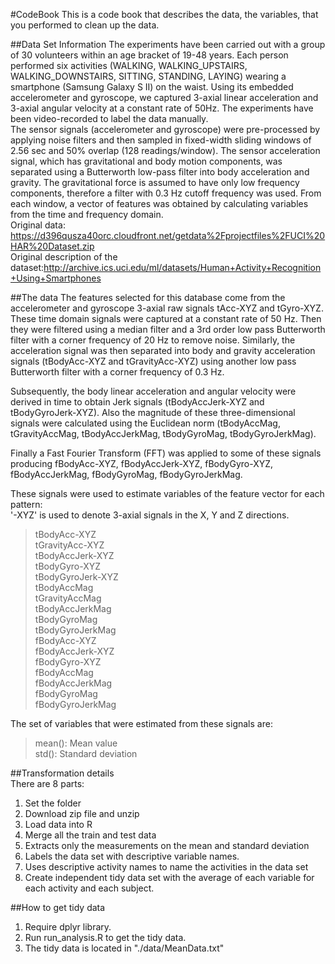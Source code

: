 #CodeBook
This is a code book that describes the data, the variables,  that you performed to clean up the data.

##Data Set Information
The experiments have been carried out with a group of 30 volunteers within an age bracket of 19-48 years. Each person performed six activities (WALKING, WALKING_UPSTAIRS, WALKING_DOWNSTAIRS, SITTING, STANDING, LAYING) wearing a smartphone (Samsung Galaxy S II) on the waist. Using its embedded accelerometer and gyroscope, we captured 3-axial linear acceleration and 3-axial angular velocity at a constant rate of 50Hz. The experiments have been video-recorded to label the data manually.   
The sensor signals (accelerometer and gyroscope) were pre-processed by applying noise filters and then sampled in fixed-width sliding windows of 2.56 sec and 50% overlap (128 readings/window). The sensor acceleration signal, which has gravitational and body motion components, was separated using a Butterworth low-pass filter into body acceleration and gravity. The gravitational force is assumed to have only low frequency components, therefore a filter with 0.3 Hz cutoff frequency was used. From each window, a vector of features was obtained by calculating variables from the time and frequency domain.  
Original data: https://d396qusza40orc.cloudfront.net/getdata%2Fprojectfiles%2FUCI%20HAR%20Dataset.zip  
Original description of the dataset:http://archive.ics.uci.edu/ml/datasets/Human+Activity+Recognition+Using+Smartphones  

##The data
The features selected for this database come from the accelerometer and gyroscope 3-axial raw signals tAcc-XYZ and tGyro-XYZ. These time domain signals were captured at a constant rate of 50 Hz. Then they were filtered using a median filter and a 3rd order low pass Butterworth filter with a corner frequency of 20 Hz to remove noise. Similarly, the acceleration signal was then separated into body and gravity acceleration signals (tBodyAcc-XYZ and tGravityAcc-XYZ) using another low pass Butterworth filter with a corner frequency of 0.3 Hz.   

Subsequently, the body linear acceleration and angular velocity were derived in time to obtain Jerk signals (tBodyAccJerk-XYZ and tBodyGyroJerk-XYZ). Also the magnitude of these three-dimensional signals were calculated using the Euclidean norm (tBodyAccMag, tGravityAccMag, tBodyAccJerkMag, tBodyGyroMag, tBodyGyroJerkMag).   

Finally a Fast Fourier Transform (FFT) was applied to some of these signals producing fBodyAcc-XYZ, fBodyAccJerk-XYZ, fBodyGyro-XYZ, fBodyAccJerkMag, fBodyGyroMag, fBodyGyroJerkMag.   

These signals were used to estimate variables of the feature vector for each pattern:  
'-XYZ' is used to denote 3-axial signals in the X, Y and Z directions.  

> tBodyAcc-XYZ  
> tGravityAcc-XYZ  
> tBodyAccJerk-XYZ  
> tBodyGyro-XYZ  
> tBodyGyroJerk-XYZ  
> tBodyAccMag  
> tGravityAccMag  
> tBodyAccJerkMag  
> tBodyGyroMag  
> tBodyGyroJerkMag  
> fBodyAcc-XYZ  
> fBodyAccJerk-XYZ  
> fBodyGyro-XYZ  
> fBodyAccMag  
> fBodyAccJerkMag  
> fBodyGyroMag  
> fBodyGyroJerkMag  

The set of variables that were estimated from these signals are:   

> mean(): Mean value  
> std(): Standard deviation  


##Transformation details  
There are 8 parts:  
1. Set the folder  
2. Download zip file and unzip  
3. Load data into R  
4. Merge all the train and test data  
5.  Extracts only the measurements on the mean and standard deviation  
6. Labels the data set with descriptive variable names.  
7. Uses descriptive activity names to name the activities in the data set  
8. Create independent tidy data set with the average of each variable for each activity and each subject.  


##How to get tidy data   
1. Require dplyr library.  
2. Run run_analysis.R to get the tidy data.  
3. The tidy data is located in "./data/MeanData.txt"  

